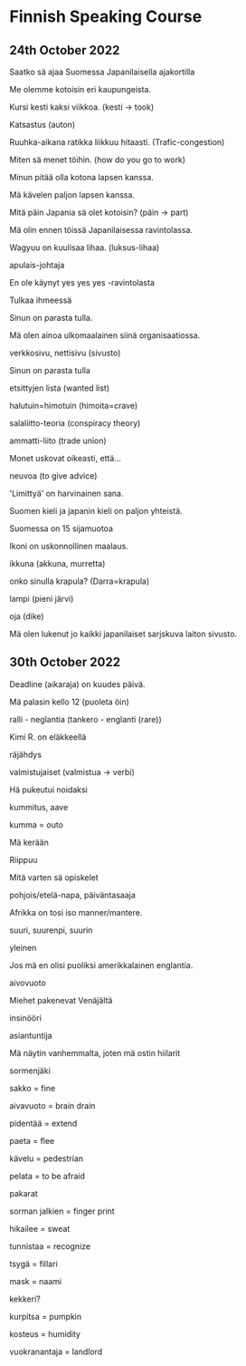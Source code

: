 # Finnish Speaking Course
## 24th October 2022
Saatko sä ajaa Suomessa Japanilaisella ajakortilla

Me olemme kotoisin eri kaupungeista.

Kursi kesti kaksi viikkoa. (kesti -> took)

Katsastus (auton)

Ruuhka-aikana ratikka liikkuu hitaasti. (Trafic-congestion)

Miten sä menet töihin. (how do you go to work)

Minun pitää olla kotona lapsen kanssa.

Mä kävelen paljon lapsen kanssa.

Mitä päin Japania sä olet kotoisin? (päin -> part)

Mä olin ennen töissä Japanilaisessa ravintolassa.

Wagyuu on kuulisaa lihaa. (luksus-lihaa)

apulais-johtaja

En ole käynyt yes yes yes -ravintolasta

Tulkaa ihmeessä

Sinun on parasta tulla.

Mä olen ainoa ulkomaalainen siinä organisaatiossa.

verkkosivu, nettisivu (sivusto)

Sinun on parasta tulla

etsittyjen lista (wanted list)

halutuin=himotuin (himoita=crave)

salaliitto-teoria (conspiracy theory)

ammatti-liito  (trade union)

Monet uskovat oikeasti, että...

neuvoa (to give advice)

'Limittyä' on harvinainen sana.

Suomen kieli ja japanin kieli on paljon yhteistä.

Suomessa on 15 sijamuotoa

Ikoni on uskonnollinen maalaus.

ikkuna (akkuna, murretta)

onko sinulla krapula? (Darra=krapula)

lampi (pieni järvi)

oja (dike)

Mä olen lukenut jo kaikki japanilaiset sarjskuva laiton sivusto.

## 30th October 2022
Deadline (aikaraja) on kuudes päivä.

Mä palasin kello 12 (puoleta öin)

ralli - neglantia (tankero - englanti (rare))

Kimi R. on eläkkeellä

räjähdys

valmistujaiset (valmistua -> verbi)

Hä pukeutui noidaksi

kummitus, aave

kumma = outo

Mä kerään

Riippuu

Mitä varten sä opiskelet

pohjois/etelä-napa, päiväntasaaja

Afrikka on tosi iso manner/mantere.

suuri, suurenpi, suurin

yleinen

Jos mä en olisi puoliksi amerikkalainen englantia.

aivovuoto

Miehet pakenevat Venäjältä 

insinööri

asiantuntija

Mä näytin vanhemmalta, joten mä ostin hiilarit

sormenjäki

sakko = fine

aivavuoto = brain drain

pidentää = extend

paeta = flee

kävelu = pedestrian

pelata = to be afraid

pakarat 

sorman jalkien = finger print

hikailee = sweat

tunnistaa = recognize

tsygä = fillari

mask = naami

kekkeri?

kurpitsa = pumpkin

kosteus = humidity

vuokranantaja = landlord
